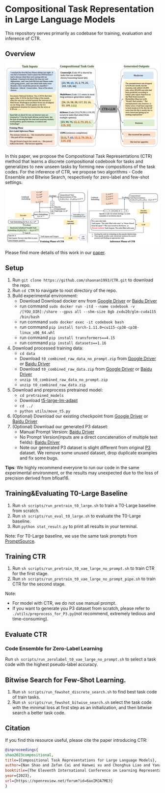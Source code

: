 # Compositional Task Representation in Large Language Models

This repository serves primarily as codebase for training, evaluation and inference of CTR.

## Overview

![model_architecture](figure/CTR.png)

In this paper, we propose the Compositional Task Representations (CTR) method that learns a discrete compositional codebook for tasks and generalizes to new unseen tasks by forming new compositions of the task codes. 
For the inference of CTR, we propose two algorithms - Code Ensemble and Bitwise Search, respectively for zero-label and few-shot settings.

![model_architecture](figure/model_architecture.png)

Please find more details of this work in our [paper](https://openreview.net/pdf?id=6axIMJA7ME3).

## Setup

1. Run `git clone https://github.com/shaonan1993/CTR.git` to download the repo.
2. Run `cd CTR` to navigate to root directory of the repo.
3. Build experimental environment:
   * Download Download docker env from [Google Driver](https://drive.google.com/file/d/1GFYZ5psHSGI0XilTOvORa21cQhCcLgwq/view?usp=share_link) or [Baidu Driver](https://pan.baidu.com/s/1tmQ1Ya7gArTvvHiuvhBjXQ?pwd=7es2)
   * run command `sudo docker run -itd --name codebook -v /[YOU_DIR]:/share --gpus all --shm-size 8gb zxdu20/glm-cuda115 /bin/bash`
   * run command `sudo docker exec -it codebook bash`
   * run command `pip install torch-1.11.0+cu115-cp38-cp38-linux_x86_64.whl`
   * run command `pip install transformers==4.15`
   * run command `pip install datasets==1.16`
4. Download processed training data:
   * `cd data`
   * Download `t0_combined_raw_data_no_prompt.zip` from [Google Driver](https://drive.google.com/file/d/1-AP8SseDpH1XaHilSIqjlxT8Kz6dSJT7/view?usp=share_link) or [Baidu Driver](https://pan.baidu.com/s/1cC9_lnYUn1_-9q8eNtvCZQ?pwd=6hbh)
   * Download `t0_combined_raw_data.zip` from [Google Driver](https://drive.google.com/file/d/1NF930SPKTN6MxikBlBBmXzz75dWsdaO0/view?usp=share_link) or [Baidu Driver](https://pan.baidu.com/s/14BF4hc97RvI5NLa_vEvrMA?pwd=w2tj)
   * `unzip t0_combined_raw_data_no_prompt.zip`
   * `unzip t0_combined_raw_data.zip`
5. Download and preprocess pretrained model:
   * `cd pretrained_models`
   * Download [t5-large-lm-adapt](https://huggingface.co/google/t5-large-lm-adapt)
   * `cd ../`
   * `python utils/move_t5.py`
6. (Optional) Download our existing checkpoint from [Google Driver](https://drive.google.com/file/d/13NVoh7SKDrLb8JjsDpwN0JmyzvbLM8iB/view?usp=share_link) or [Baidu Driver](https://pan.baidu.com/s/11YAhF8WZPkKSZTex7eKDPw?pwd=2tjf)
7. (Optional) Download our generated P3 dataset:
   * Manual Prompt Version: [Baidu Driver](https://pan.baidu.com/s/1ZzK7uSgejCoEhTMyhm2xyA?pwd=6xcp)
   * No Prompt Version(inputs are a direct concatenation of multiple text fields): [Baidu Driver](https://pan.baidu.com/s/1ZlANCboti59V1g-MuRD9hQ?pwd=8dka)
   * Note our generated P3 dataset is slight different from original [P3](https://huggingface.co/datasets/bigscience/P3) dataset. We remove some unused dataset, drop duplicate examples and fix some bugs.

**Tips**: We highly recommend everyone to run our code in the same experimental environment, or the results may unexpected due to the loss of precision derived from bfloat16.

## Training&Evaluating T0-Large Baseline

1. Run `sh scripts/run_pretrain_t0_large.sh` to train a T0-Large baseline from scratch.
2. Run `sh scripts/run_eval_t0_large.sh` to evaluate the T0-Large baseline.
3. Run `python stat_result.py` to print all results in your terminal.


Note: For T0-Large baseline, we use the same task prompts from [PromptSource](https://github.com/bigscience-workshop/promptsource).

## Training CTR

1. Run `sh scripts/run_pretrain_t0_vae_large_no_prompt.sh` to train CTR for the first stage.
2. Run `sh scripts/run_pretrain_t0_vae_large_no_prompt_pipe.sh`  to train CTR for the second stage.

Note: 
* For model with CTR, we do not use manual prompt.
* If you want to generate you P3 dataset from scratch, please refer to `./utils/preprocess_for_P3.py`(not recommend, extremely tedious and time-consuming).

## Evaluate CTR
### Code Ensemble for Zero-Label Learning

Run `sh scripts/run_zerolabel_t0_vae_large_no_prompt.sh` to select a task code with the highest pseudo-label accuracy.

## Bitwise Search for Few-Shot Learning.

1. Run `sh scripts/run_fewshot_discrete_search.sh` to find best task code of train tasks.
2. Run `sh scripts/run_fewshot_bitwise_search.sh` select the task code with the minimal loss at first step as an initialization, and then bitwise search a better task code.


## Citation

If you find this resource useful, please cite the paper introducing CTR:

```bibtex
@inproceedings{
shao2023compositional,
title={Compositional Task Representations for Large Language Models},
author={Nan Shao and Zefan Cai and Hanwei xu and Chonghua Liao and Yanan Zheng and Zhilin Yang},
booktitle={The Eleventh International Conference on Learning Representations },
year={2023},
url={https://openreview.net/forum?id=6axIMJA7ME3}
}
```
